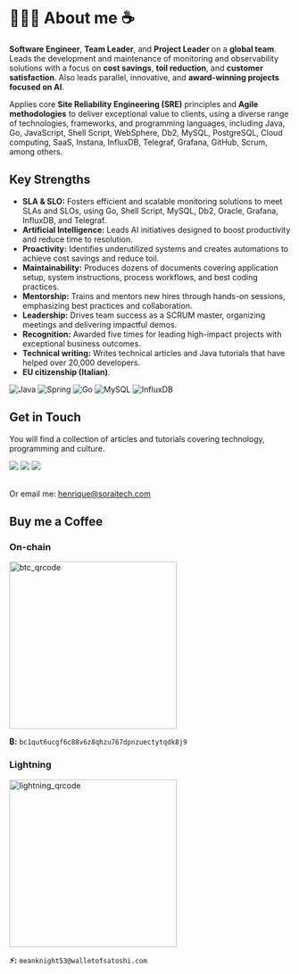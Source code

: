 # 👨🏻‍💻 About me ☕

**Software Engineer**, **Team Leader**, and **Project Leader** on a **global team**. Leads the development and maintenance of monitoring and observability solutions with a focus on **cost savings**, **toil reduction**, and **customer satisfaction**. Also leads parallel, innovative, and **award-winning projects focused on AI**.

Applies core **Site Reliability Engineering (SRE)** principles and **Agile methodologies** to deliver exceptional value to clients, using a diverse range of technologies, frameworks, and programming languages, including Java, Go, JavaScript, Shell Script, WebSphere, Db2, MySQL, PostgreSQL, Cloud computing, SaaS, Instana, InfluxDB, Telegraf, Grafana, GitHub, Scrum, among others.

## Key Strengths
- **SLA & SLO:** Fosters efficient and scalable monitoring solutions to meet SLAs and SLOs, using Go, Shell Script, MySQL, Db2, Oracle, Grafana, InfluxDB, and Telegraf.
- **Artificial Intelligence:** Leads AI initiatives designed to boost productivity and reduce time to resolution.
- **Proactivity:** Identifies underutilized systems and creates automations to achieve cost savings and reduce toil.
- **Maintainability:** Produces dozens of documents covering application setup, system instructions, process workflows, and best coding practices.
- **Mentorship:** Trains and mentors new hires through hands-on sessions, emphasizing best practices and collaboration.
- **Leadership:** Drives team success as a SCRUM master, organizing meetings and delivering impactful demos.
- **Recognition:** Awarded five times for leading high-impact projects with exceptional business outcomes.
- **Technical writing:** Writes technical articles and Java tutorials that have helped over 20,000 developers.
- **EU citizenship (Italian)**.

![Java](https://img.shields.io/badge/java-%23ED8B00.svg?style=for-the-badge&logo=openjdk&logoColor=white) ![Spring](https://img.shields.io/badge/spring-%236DB33F.svg?style=for-the-badge&logo=spring&logoColor=white) ![Go](https://img.shields.io/badge/go-%2300ADD8.svg?style=for-the-badge&logo=go&logoColor=white) ![MySQL](https://img.shields.io/badge/mysql-%2300f.svg?style=for-the-badge&logo=mysql&logoColor=white) ![InfluxDB](https://img.shields.io/badge/InfluxDB-22ADF6?style=for-the-badge&logo=InfluxDB&logoColor=white)
  
## Get in Touch
<p>You will find a collection of articles and tutorials covering technology, programming and culture.</p>

<span>
  <a href="https://www.linkedin.com/in/hsuguihura/" target="blank"><img src="https://img.shields.io/badge/linkedin-%230077B5.svg?style=for-the-badge&logo=linkedin&logoColor=white" target="_blank"></a>
  <a href="https://soraitech.com/" target="blank"><img src="https://img.shields.io/badge/Sorai_Tech-6C53C9?style=for-the-badge" target="_blank"></a>
  <a href="https://hens.medium.com/" target="blank"><img src="https://img.shields.io/badge/Medium-12100E?style=for-the-badge&logo=medium&logoColor=white" target="_blank"></a>
<br><br>
  
Or email me: henrique@soraitech.com

## Buy me a Coffee
### On-chain
<img width="300" height="300" alt="btc_qrcode" src="https://github.com/user-attachments/assets/5bcfc083-e290-4084-a72f-b122b79da7b5" />

**₿:** `bc1qut6ucgf6c88v6z8qhzu767dpnzuectytqdk8j9`

### Lightning
<img width="300" height="300" alt="lightning_qrcode" src="https://github.com/user-attachments/assets/3c23b285-07eb-46c8-b625-df4dcf822eb8" />

**⚡:** `meanknight53@walletofsatoshi.com`
